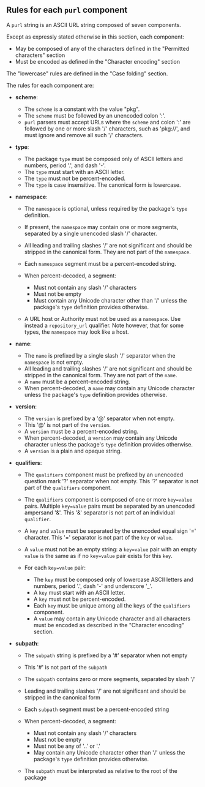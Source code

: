 ## Rules for each `purl` component

A `purl` string is an ASCII URL string composed of seven components.

Except as expressly stated otherwise in this section, each component:

- May be composed of any of the characters defined in the "Permitted characters" section
- Must be encoded as defined in the "Character encoding" section

The "lowercase" rules are defined in the "Case folding" section.

The rules for each component are:

- **scheme**:

  - The `scheme` is a constant with the value "pkg".
  - The `scheme` must be followed by an unencoded colon ':'.
  - `purl` parsers must accept URLs where the `scheme` and colon ':' are
    followed by one or more slash '/' characters, such as 'pkg://', and must
    ignore and remove all such '/' characters.


- **type**:

  - The package `type` must be composed only of ASCII letters and numbers,
    period '.', and dash '-'.
  - The `type` must start with an ASCII letter.
  - The `type` must not be percent-encoded.
  - The `type` is case insensitive. The canonical form is lowercase.


- **namespace**:

  - The `namespace` is optional, unless required by the package's `type` definition.
  - If present, the `namespace` may contain one or more segments, separated
    by a single unencoded slash '/' character.
  - All leading and trailing slashes '/' are not significant and should be
    stripped in the canonical form. They are not part of the `namespace`.
  - Each `namespace` segment must be a percent-encoded string.
  - When percent-decoded, a segment:

    - Must not contain any slash '/' characters
    - Must not be empty
    - Must contain any Unicode character other than '/' unless the package's
      `type` definition provides otherwise.

  - A URL host or Authority must not be used as a `namespace`. Use instead a
    `repository_url` qualifier. Note however, that for some types, the
    `namespace` may look like a host.


- **name**:

  - The `name` is prefixed by a single slash '/' separator when the
    `namespace` is not empty.
  - All leading and trailing slashes '/' are not significant and should be
    stripped in the canonical form. They are not part of the `name`.
  - A `name` must be a percent-encoded string.
  - When percent-decoded, a `name` may contain any Unicode character unless
    the package's `type` definition provides otherwise.


- **version**:

  - The `version` is prefixed by a '@' separator when not empty.
  - This '@' is not part of the `version`.
  - A `version` must be a percent-encoded string.
  - When percent-decoded, a `version` may contain any Unicode character unless
    the package's `type` definition provides otherwise.
  - A `version` is a plain and opaque string.


- **qualifiers**:

  - The `qualifiers` component must be prefixed by an unencoded question
    mark '?' separator when not empty. This '?' separator is not part of the
    `qualifiers` component.
  - The `qualifiers` component is composed of one or more `key=value`
    pairs. Multiple `key=value` pairs must be separated by an
    unencoded ampersand '&'. This '&' separator is not part of an
    individual `qualifier`.
  - A `key` and `value` must be separated by the unencoded equal sign '='
    character. This '=' separator is not part of the `key` or `value`.
  - A `value` must not be an empty string: a `key=value` pair with an
    empty `value` is the same as if no `key=value` pair exists for this
    `key`.

  - For each `key=value` pair:

    - The `key` must be composed only of lowercase ASCII letters and numbers,
      period '.', dash '-' and underscore '_'.
    - A `key` must start with an ASCII letter.
    - A `key` must not be percent-encoded.
    - Each `key` must be unique among all the keys of the `qualifiers`
      component.
    - A `value` may contain any Unicode character and all characters must be
      encoded as described in the "Character encoding" section.


- **subpath**:
  - The `subpath` string is prefixed by a '#' separator when not empty
  - This '#' is not part of the `subpath`
  - The `subpath` contains zero or more segments, separated by slash '/'
  - Leading and trailing slashes '/' are not significant and should be stripped
    in the canonical form
  - Each `subpath` segment must be a percent-encoded string
  - When percent-decoded, a segment:

    - Must not contain any slash '/' characters
    - Must not be empty
    - Must not be any of '..' or '.'
    - May contain any Unicode character other than '/' unless the package's
      `type` definition provides otherwise.

  - The `subpath` must be interpreted as relative to the root of the package
